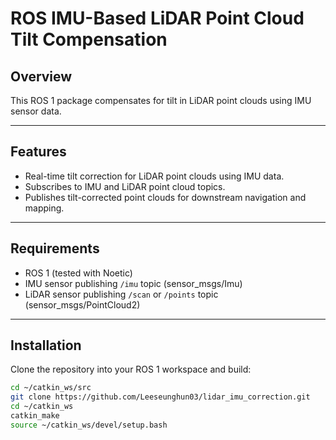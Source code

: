 # ROS IMU-Based LiDAR Point Cloud Tilt Compensation

## Overview
This ROS 1 package compensates for tilt in LiDAR point clouds using IMU sensor data.

---

## Features
- Real-time tilt correction for LiDAR point clouds using IMU data.
- Subscribes to IMU and LiDAR point cloud topics.
- Publishes tilt-corrected point clouds for downstream navigation and mapping.

---

## Requirements
- ROS 1 (tested with Noetic)
- IMU sensor publishing `/imu` topic (sensor_msgs/Imu)
- LiDAR sensor publishing `/scan` or `/points` topic (sensor_msgs/PointCloud2)

---

## Installation
Clone the repository into your ROS 1 workspace and build:
```bash
cd ~/catkin_ws/src
git clone https://github.com/Leeseunghun03/lidar_imu_correction.git
cd ~/catkin_ws
catkin_make
source ~/catkin_ws/devel/setup.bash
